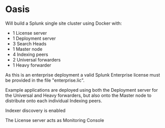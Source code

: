 # Oasis
Will build a Splunk single site cluster using Docker with:

  - 1 License server
  - 1 Deployment server
  - 3 Search Heads
  - 1 Master node
  - 4 Indexing peers
  - 2 Universal forwarders
  - 1 Heavy forwarder

As this is an enterprise deployment a valid Splunk Enterprise license must be provided in the file "enterprise.lic".

Example applications are deployed using both the Deployment server for the Universal and Heavy forwarders, but also onto the Master node to distribute onto each individual Indexing peers.

Indexer discovery is enabled

The License server acts as Monitoring Console
